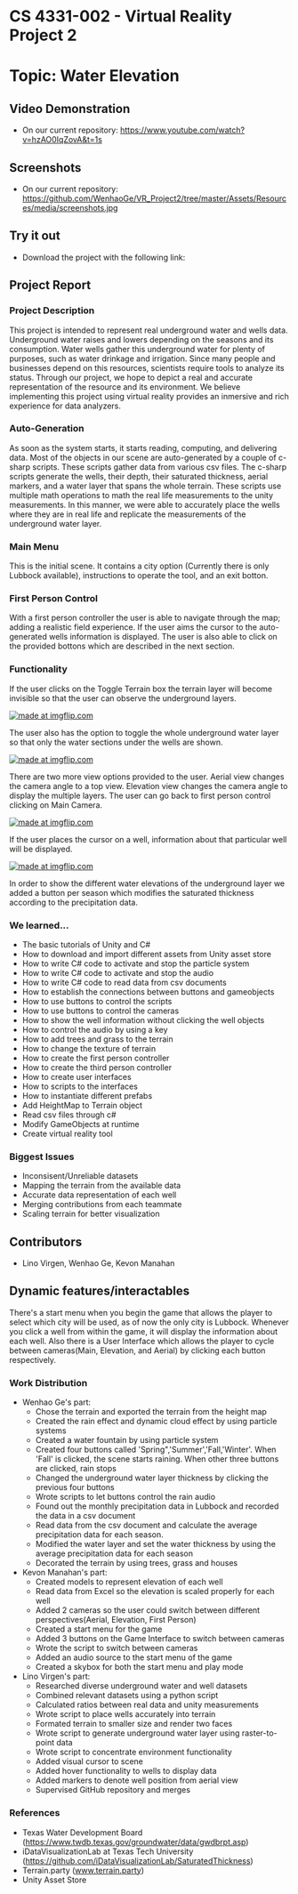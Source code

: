 # CS 4331-002 - Virtual Reality Project 2
# Topic: Water Elevation


## Video Demonstration
   - On our current repository: https://www.youtube.com/watch?v=hzAO0IqZovA&t=1s

## Screenshots
   - On our current repository: https://github.com/WenhaoGe/VR_Project2/tree/master/Assets/Resources/media/screenshots.jpg

## Try it out
   - Download the project with the following link: 
   
## Project Report

### Project Description
This project is intended to represent real underground water and wells data. Underground water raises and lowers depending on the seasons and its consumption. Water wells gather this underground water for plenty of purposes, such as water drinkage and irrigation. Since many people and businesses depend on this resources, scientists require tools to analyze its status. Through our project, we hope to depict a real and accurate representation of the resource and its environment. We believe implementing this project using virtual reality provides an inmersive and rich experience for data analyzers.

### Auto-Generation
As soon as the system starts, it starts reading, computing, and delivering data. Most of the objects in our scene are auto-generated by a couple of c-sharp scripts. These scripts gather data from various csv files. The c-sharp scripts generate the wells, their depth, their saturated thickness, aerial markers, and a water layer that spans the whole terrain. These scripts use multiple math operations to math the real life measurements to the unity measurements. In this manner, we were able to accurately place the wells where they are in real life and replicate the measurements of the underground water layer.

### Main Menu
This is the initial scene. It contains a city option (Currently there is only Lubbock available), instructions to operate the tool, and an exit botton.

### First Person Control
With a first person controller the user is able to navigate through the map; adding a realistic field experience. If the user aims the cursor to the auto-generated wells information is displayed. The user is also able to click on the provided bottons which are described in the next section.

### Functionality
If the user clicks on the Toggle Terrain box the terrain layer will become invisible so that the user can observe the underground layers.

<a href="https://imgflip.com/gif/285h9a"><img src="https://i.imgflip.com/285h9a.gif" title="made at imgflip.com"/></a>

The user also has the option to toggle the whole underground water layer so that only the water sections under the wells are shown.

<a href="https://imgflip.com/gif/285hq4"><img src="https://i.imgflip.com/285hq4.gif" title="made at imgflip.com"/></a>

There are two more view options provided to the user. Aerial view changes the camera angle to a top view. Elevation view changes the camera angle to display the multiple layers. The user can go back to first person control clicking on Main Camera.

<a href="https://imgflip.com/gif/285hy8"><img src="https://i.imgflip.com/285hy8.gif" title="made at imgflip.com"/></a>

If the user places the cursor on a well, information about that particular well will be displayed.

<a href="https://imgflip.com/gif/285ip9"><img src="https://i.imgflip.com/285ip9.gif" title="made at imgflip.com"/></a>

In order to show the different water elevations of the underground layer we added a button per season which modifies the saturated thickness according to the precipitation data.

### We learned...
- The basic tutorials of Unity and C#
- How to download and import different assets from Unity asset store
- How to write C# code to activate and stop the particle system
- How to write C# code to activate and stop the audio
- How to write C# code to read data from csv documents
- How to establish the connections between buttons and gameobjects
- How to use buttons to control the scripts
- How to use buttons to control the cameras
- How to show the well information without clicking the well objects
- How to control the audio by using a key
- How to add trees and grass to the terrain
- How to change the texture of terrain
- How to create the first person controller
- How to create the third person controller
- How to create user interfaces
- How to scripts to the interfaces
- How to instantiate different prefabs
- Add HeightMap to Terrain object
- Read csv files through c#
- Modify GameObjects at runtime
- Create virtual reality tool

### Biggest Issues
- Inconsisent/Unreliable datasets
- Mapping the terrain from the available data
- Accurate data representation of each well
- Merging contributions from each teammate
- Scaling terrain for better visualization

## Contributors
- Lino Virgen, Wenhao Ge, Kevon Manahan

## Dynamic features/interactables
There's a start menu when you begin the game that allows the player to select which city will be used, as of now the only city is Lubbock. Whenever you click a well from within the game, it will display the information about each well. Also there is a User Interface which allows the player to cycle between cameras(Main, Elevation, and Aerial) by clicking each button respectively.

### Work Distribution
- Wenhao Ge's part:
   - Chose the terrain and exported the terrain from the height map 
   - Created the rain effect and dynamic cloud effect by using particle systems
   - Created a water fountain by using particle system
   - Created four buttons called 'Spring",'Summer','Fall,'Winter'. When 'Fall' is clicked, the scene starts raining. When other three buttons are clicked, rain stops 
   - Changed the underground water layer thickness by clicking the previous four buttons
   - Wrote scripts to let buttons control the rain audio
   - Found out the monthly precipitation data in Lubbock and recorded the data in a csv document
   - Read data from the csv document and calculate the average precipitation data for each season.
   - Modified the water layer and set the water thickness by using the average precipitation data for each season
   - Decorated the terrain by using trees, grass and houses
- Kevon Manahan's part:
   - Created models to represent elevation of each well
   - Read data from Excel so the elevation is scaled properly for each well
   - Added 2 cameras so the user could switch between different perspectives(Aerial, Elevation, First Person)
   - Created a start menu for the game
   - Added 3 buttons on the Game Interface to switch between cameras
   - Wrote the script to switch between cameras
   - Added an audio source to the start menu of the game
   - Created a skybox for both the start menu and play mode
- Lino Virgen's part:
   - Researched diverse underground water and well datasets
   - Combined relevant datasets using a python script
   - Calculated ratios between real data and unity measurements
   - Wrote script to place wells accurately into terrain
   - Formated terrain to smaller size and render two faces
   - Wrote script to generate underground water layer using raster-to-point data
   - Wrote script to concentrate environment functionality
   - Added visual cursor to scene
   - Added hover functionality to wells to display data
   - Added markers to denote well position from aerial view
   - Supervised GitHub repository and merges

### References
- Texas Water Development Board (https://www.twdb.texas.gov/groundwater/data/gwdbrpt.asp)
- iDataVisualizationLab at Texas Tech University (https://github.com/iDataVisualizationLab/SaturatedThickness)
- Terrain.party (www.terrain.party)
- Unity Asset Store
